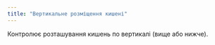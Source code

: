 ```yaml
---
title: "Вертикальне розміщення кишені"
---
```


Контролює розташування кишень по вертикалі (вище або нижче).




